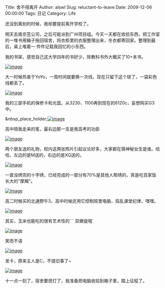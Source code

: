 Title: 舍不得离开
Author: alswl
Slug: reluctant-to-leave
Date: 2009-12-06 00:00:00
Tags: 日记
Category: Life

还没到离别的时候，我却要提前离开学校了。

明天去南京签公司，之后可能派到广州项目组。今天一天都在收拾东西，把工作室的一堆书用箱子拖回宿舍，将衣柜里的衣服整理出来，冬衣都寄回家。整理到最后，桌上堆着一
件件记载我回忆的小东西。

我的书架，感觉自己这大学四年的书好少，除教科书外大概买了10+本书。

[![image](https://ohsolnxaa.qnssl.com/upload_dropbox/200912/books.jpg) ](https://ohsolnxaa.qnssl.com/upload_dropbox/200912/books.jpg)

大一时候热衷于YoYo，一周时间就要换一次线，现在只留下这个球了，一袋彩色线都丢了。

[![image](https://ohsolnxaa.qnssl.com/upload_dropbox/200912/yoyo.jpg)](https://ohsolnxaa.qnssl.com/upload_dropbox/200912/yoyo.jpg)

我的三部手机的保修卡和光盘。从3230、1100再到现在的6120c，妄想购买G3中。

&nbsp_place_holder;[![image](https://ohsolnxaa.qnssl.com/upload_dropbox/200912/phone.jpg)](https://ohsolnxaa.qnssl.com/upload_dropbox/200912/phone.jpg)

高中陪我走来的笔，最右边那一支是我高考的功臣

[![image](https://ohsolnxaa.qnssl.com/upload_dropbox/200912/pen.jpg)](https://ohsolnxaa.qnssl.com/upload_dropbox/200912/pen.jpg)

两个朋友送的礼物，校内这两张照片引起议论好多，大家都在猜神秘女生是谁。哈哈，左边的是M送的，右边的是XQ送的。

[![image](https://ohsolnxaa.qnssl.com/upload_dropbox/200912/scarf.jpg)](https://ohsolnxaa.qnssl.com/upload_dropbox/200912/scarf.jpg)

一直没绣完的十字绣，已经完成的一部分有70%是其他人帮绣的，真是吃百家饭长大的"摩羯"。

[![image](https://ohsolnxaa.qnssl.com/upload_dropbox/200912/cross_stitch.jpg)](https://ohsolnxaa.qnssl.com/upload_dropbox/200912/cross_stitch.jpg)

高二时候买的北通野牛3，高中时候还用它控制班里电脑，捣乱课堂纪律，嘿嘿。

[![image](https://ohsolnxaa.qnssl.com/upload_dropbox/200912/joy_stick.jpg)](https://ohsolnxaa.qnssl.com/upload_dropbox/200912/joy_stick.jpg)

其实，玉米也能吃的很有艺术性的``` 双螺旋哦`

[![image](https://ohsolnxaa.qnssl.com/upload_dropbox/200912/corn.jpg)](https://ohsolnxaa.qnssl.com/upload_dropbox/200912/corn.jpg)

笑而不语

[![image](https://ohsolnxaa.qnssl.com/upload_dropbox/200912/cheat.jpg)](https://ohsolnxaa.qnssl.com/upload_dropbox/200912/cheat.jpg)

发卡，原来主人是C，不提旧事了~

[![image](https://ohsolnxaa.qnssl.com/upload_dropbox/200912/hairpin.jpg)](https://ohsolnxaa.qnssl.com/upload_dropbox/200912/hairpin.jpg)

十一点一刻了，宿舍要熄灯了，我准备把电脑收拾到箱子里，踏上征程了。

